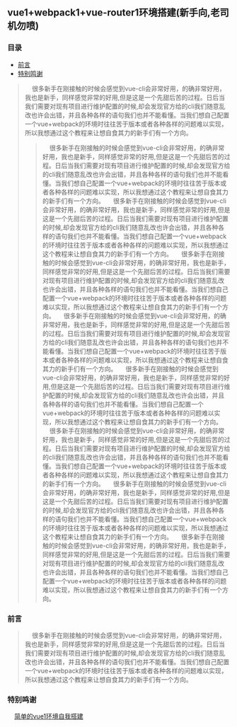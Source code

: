 ## vue1+webpack1+vue-router1环境搭建(新手向,老司机勿喷)

### 目录
* [前言](#前言)
* [特别鸣谢](#特别鸣谢)

>&nbsp;&nbsp;&nbsp;&nbsp;很多新手在刚接触的时候会感觉到vue-cli会非常好用，的确非常好用，我也是新手，同样感觉非常的好用,但是这是一个先甜后苦的过程。日后当我们需要对现有项目进行维护配置的时候,却会发现官方给的cli我们随意乱改也许会出错，并且各种各样的语句我们也并不能看懂。当我们想自己配置一个vue+webpack的环境时往往苦于版本或者各种各样的问题难以实现，所以我想通过这个教程来让想自食其力的新手们有一个方向。
> >&nbsp;&nbsp;&nbsp;&nbsp;很多新手在刚接触的时候会感觉到vue-cli会非常好用，的确非常好用，我也是新手，同样感觉非常的好用,但是这是一个先甜后苦的过程。日后当我们需要对现有项目进行维护配置的时候,却会发现官方给的cli我们随意乱改也许会出错，并且各种各样的语句我们也并不能看懂。当我们想自己配置一个vue+webpack的环境时往往苦于版本或者各种各样的问题难以实现，所以我想通过这个教程来让想自食其力的新手们有一个方向。
> >&nbsp;&nbsp;&nbsp;&nbsp;很多新手在刚接触的时候会感觉到vue-cli会非常好用，的确非常好用，我也是新手，同样感觉非常的好用,但是这是一个先甜后苦的过程。日后当我们需要对现有项目进行维护配置的时候,却会发现官方给的cli我们随意乱改也许会出错，并且各种各样的语句我们也并不能看懂。当我们想自己配置一个vue+webpack的环境时往往苦于版本或者各种各样的问题难以实现，所以我想通过这个教程来让想自食其力的新手们有一个方向。
> >&nbsp;&nbsp;&nbsp;&nbsp;很多新手在刚接触的时候会感觉到vue-cli会非常好用，的确非常好用，我也是新手，同样感觉非常的好用,但是这是一个先甜后苦的过程。日后当我们需要对现有项目进行维护配置的时候,却会发现官方给的cli我们随意乱改也许会出错，并且各种各样的语句我们也并不能看懂。当我们想自己配置一个vue+webpack的环境时往往苦于版本或者各种各样的问题难以实现，所以我想通过这个教程来让想自食其力的新手们有一个方向。
> >&nbsp;&nbsp;&nbsp;&nbsp;很多新手在刚接触的时候会感觉到vue-cli会非常好用，的确非常好用，我也是新手，同样感觉非常的好用,但是这是一个先甜后苦的过程。日后当我们需要对现有项目进行维护配置的时候,却会发现官方给的cli我们随意乱改也许会出错，并且各种各样的语句我们也并不能看懂。当我们想自己配置一个vue+webpack的环境时往往苦于版本或者各种各样的问题难以实现，所以我想通过这个教程来让想自食其力的新手们有一个方向。
> >&nbsp;&nbsp;&nbsp;&nbsp;很多新手在刚接触的时候会感觉到vue-cli会非常好用，的确非常好用，我也是新手，同样感觉非常的好用,但是这是一个先甜后苦的过程。日后当我们需要对现有项目进行维护配置的时候,却会发现官方给的cli我们随意乱改也许会出错，并且各种各样的语句我们也并不能看懂。当我们想自己配置一个vue+webpack的环境时往往苦于版本或者各种各样的问题难以实现，所以我想通过这个教程来让想自食其力的新手们有一个方向。
> >&nbsp;&nbsp;&nbsp;&nbsp;很多新手在刚接触的时候会感觉到vue-cli会非常好用，的确非常好用，我也是新手，同样感觉非常的好用,但是这是一个先甜后苦的过程。日后当我们需要对现有项目进行维护配置的时候,却会发现官方给的cli我们随意乱改也许会出错，并且各种各样的语句我们也并不能看懂。当我们想自己配置一个vue+webpack的环境时往往苦于版本或者各种各样的问题难以实现，所以我想通过这个教程来让想自食其力的新手们有一个方向。
> >&nbsp;&nbsp;&nbsp;&nbsp;很多新手在刚接触的时候会感觉到vue-cli会非常好用，的确非常好用，我也是新手，同样感觉非常的好用,但是这是一个先甜后苦的过程。日后当我们需要对现有项目进行维护配置的时候,却会发现官方给的cli我们随意乱改也许会出错，并且各种各样的语句我们也并不能看懂。当我们想自己配置一个vue+webpack的环境时往往苦于版本或者各种各样的问题难以实现，所以我想通过这个教程来让想自食其力的新手们有一个方向。
> >&nbsp;&nbsp;&nbsp;&nbsp;很多新手在刚接触的时候会感觉到vue-cli会非常好用，的确非常好用，我也是新手，同样感觉非常的好用,但是这是一个先甜后苦的过程。日后当我们需要对现有项目进行维护配置的时候,却会发现官方给的cli我们随意乱改也许会出错，并且各种各样的语句我们也并不能看懂。当我们想自己配置一个vue+webpack的环境时往往苦于版本或者各种各样的问题难以实现，所以我想通过这个教程来让想自食其力的新手们有一个方向。

### 前言

>&nbsp;&nbsp;&nbsp;&nbsp;很多新手在刚接触的时候会感觉到vue-cli会非常好用，的确非常好用，我也是新手，同样感觉非常的好用,但是这是一个先甜后苦的过程。日后当我们需要对现有项目进行维护配置的时候,却会发现官方给的cli我们随意乱改也许会出错，并且各种各样的语句我们也并不能看懂。当我们想自己配置一个vue+webpack的环境时往往苦于版本或者各种各样的问题难以实现，所以我想通过这个教程来让想自食其力的新手们有一个方向。


### 特别鸣谢
&nbsp;&nbsp;&nbsp;&nbsp;[简单的vue1环境自我搭建](http://www.qinshenxue.com/article/20160806114423.html)
